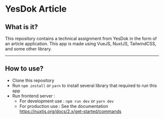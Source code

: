 # YesDok Article

## What is it?

This repository contains a technical assignment from YesDok in the form of an article application. This app is made using VueJS, NuxtJS, TailwindCSS, and some other library.

---

## How to use?

- Clone this repository
- Run `npm install` or `yarn` to install several library that required to run this app
- Run frontend server :
  - For development use : `npm run dev` or `yarn dev`
  - For production use : See the documentation https://nuxtjs.org/docs/2.x/get-started/commands
